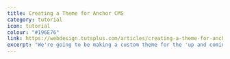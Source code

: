 ```yaml
---
title: Creating a Theme for Anchor CMS
category: tutorial
icon: tutorial
colour: "#196E76"
link: https://webdesign.tutsplus.com/articles/creating-a-theme-for-anchor-cms--webdesign-13037
excerpt: "We're going to be making a custom theme for the 'up and coming' open source CMS, Anchor. Anchor is a super simple, lightweight and bullet fast content management system. You can pick up a copy of Anchor from the Anchor CMS website, plus you can also checkout some of the themes available for Anchor on Anchor Themes."
---
```

